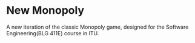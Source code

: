 # New Monopoly
A new iteration of the classic Monopoly game, designed for the Software Engineering(BLG 411E) course in ITU. 
